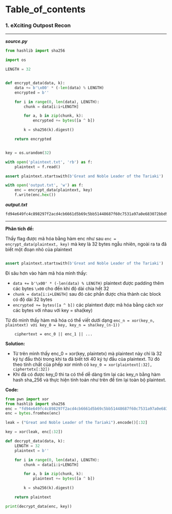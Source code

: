 Table_of_contents
=================



### 1. eXciting Outpost Recon

----

**_source.py_**

```py
from hashlib import sha256

import os

LENGTH = 32


def encrypt_data(data, k):
    data += b'\x00' * (-len(data) % LENGTH)
    encrypted = b''

    for i in range(0, len(data), LENGTH):
        chunk = data[i:i+LENGTH]

        for a, b in zip(chunk, k):
            encrypted += bytes([a ^ b])

        k = sha256(k).digest()

    return encrypted


key = os.urandom(32)

with open('plaintext.txt', 'rb') as f:
    plaintext = f.read()

assert plaintext.startswith(b'Great and Noble Leader of the Tariaki')       # have to make sure we are aptly sycophantic

with open('output.txt', 'w') as f:
    enc = encrypt_data(plaintext, key)
    f.write(enc.hex())

```

**_output.txt_**


```txt
fd94e649fc4c898297f2acd4cb6661d5b69c5bb51448687f60c7531a97a0e683072bbd92adc5a871e9ab3c188741948e20ef9afe8bcc601555c29fa6b61de710a718571c09e89027413e2d94fd3126300eff106e2e4d0d4f7dc8744827731dc6ee587a982f4599a2dec253743c02b9ae1c3847a810778a20d1dff34a2c69b11c06015a8212d242ef807edbf888f56943065d730a703e27fa3bbb2f1309835469a3e0c8ded7d676ddb663fdb6508db9599018cb4049b00a5ba1690ca205e64ddc29fd74a6969b7dead69a7341ff4f32a3f09c349d92e0b21737f26a85bfa2a10d
```


----

**Phân tích đề:**

Thấy flag được mã hóa bằng hàm enc như sau `enc = encrypt_data(plaintext, key)` mà key là 32 bytes ngẫu nhiên, ngoài ra ta đã biết một đoạn nhỏ của plaintext

```py

assert plaintext.startswith(b'Great and Noble Leader of the Tariaki')
```

Đi sâu hơn vào hàm mã hóa mình thấy:

+ `data += b'\x00' * (-len(data) % LENGTH)` plaintext được padding thêm các bytes `\x00` cho đến khi độ dài chia hết 32
+ `chunk = data[i:i+LENGTH]` sau đó các phần được chia thành các block có độ dài 32 bytes
+ `encrypted += bytes([a ^ b])` các plaintext được mã hóa bằng cách xor các bytes với nhau với key = sha(key)

Từ đó mình thấy hàm mã hóa có thể viết dưới dạng `enc_n = xor(key_n, plaintext) với key_0 = key, key_n = sha(key_(n-1))`

        ciphertext = enc_0 || enc_1 || ...
        
**Solution:**

+ Từ trên mình thấy enc_0 = xor(key, plaintetx) mà plaintext này chỉ là 32 ký tự đầu thôi trong khi ta đã biết tới 40 ký tự đầu của plaintext. Từ đó theo tính chất của phếp xor mình có `key_0 = xor(plaintext[:32], ciphertetx[:32])`
+ Khi đã có được key_0 thì ta có thể dễ dàng tìm lại các key_n bằng hàm hash sha_256 và thực hiện tính toán như trên để tìm lại toàn bộ plaintext.

**Code:**
```py
from pwn import xor
from hashlib import sha256
enc = "fd94e649fc4c898297f2acd4cb6661d5b69c5bb51448687f60c7531a97a0e683072bbd92adc5a871e9ab3c188741948e20ef9afe8bcc601555c29fa6b61de710a718571c09e89027413e2d94fd3126300eff106e2e4d0d4f7dc8744827731dc6ee587a982f4599a2dec253743c02b9ae1c3847a810778a20d1dff34a2c69b11c06015a8212d242ef807edbf888f56943065d730a703e27fa3bbb2f1309835469a3e0c8ded7d676ddb663fdb6508db9599018cb4049b00a5ba1690ca205e64ddc29fd74a6969b7dead69a7341ff4f32a3f09c349d92e0b21737f26a85bfa2a10d"
enc = bytes.fromhex(enc)    

leak = ("Great and Noble Leader of the Tariaki").encode()[:32]

key = xor(leak, enc[:32])

def decrypt_data(data, k):
    LENGTH = 32
    plaintext = b''

    for i in range(0, len(data), LENGTH):
        chunk = data[i:i+LENGTH]

        for a, b in zip(chunk, k):
            plaintext += bytes([a ^ b])

        k = sha256(k).digest()

    return plaintext

print(decrypt_data(enc, key))
```



